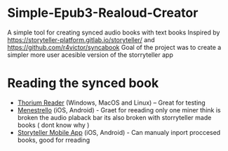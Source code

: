 # Simple-Epub3-Realoud-Creator
A simple tool for creating synced audio books with text books 
Inspired by https://storyteller-platform.gitlab.io/storyteller/ and  https://github.com/r4victor/syncabook
Goal of the project was to create a simpler more user acesible version of the storryteller app
# Reading the synced book
* [Thorium Reader](https://www.edrlab.org/software/thorium-reader/) (Windows, MacOS and Linux) – Great for testing
* [Menestrello](https://github.com/readbeyond/menestrello) (iOS, Android) - Graet for reeading only one miner think is broken the audio plaback bar its also broken with storryteller made books ( dont know why )
* [Storyteller Mobile App](https://storyteller-platform.gitlab.io/storyteller/docs/reading-your-books/storyteller-apps) (iOS, Android) - Can manualy inport proccesed books, good for rreading
